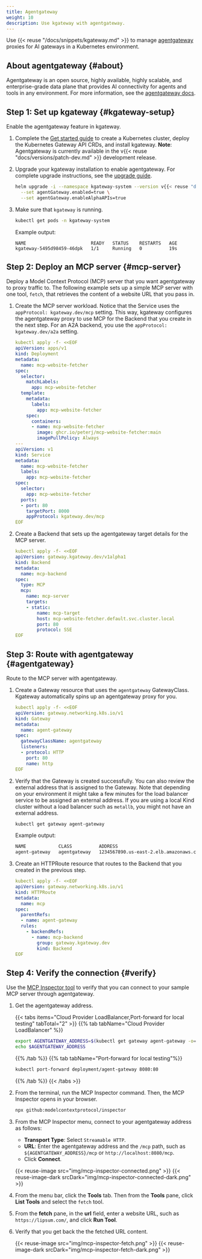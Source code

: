 ```yaml
---
title: Agentgateway
weight: 10
description: Use kgateway with agentgateway. 
---
```


Use {{< reuse "/docs/snippets/kgateway.md" >}} to manage [agentgateway](https://agentgateway.dev/) proxies for AI gateways in a Kubernetes environment. 

## About agentgateway {#about}

Agentgateway is an open source, highly available, highly scalable, and enterprise-grade data plane that provides AI connectivity for agents and tools in any environment. For more information, see the [agentgateway docs](https://agentgateway.dev/docs/about/).

## Step 1: Set up kgateway {#kgateway-setup}

Enable the agentgateway feature in kgateway.

1. Complete the [Get started guide](../../quickstart/) to create a Kubernetes cluster, deploy the Kubernetes Gateway API CRDs, and install kgateway. **Note**: Agentgateway is currently available in the v{{< reuse "docs/versions/patch-dev.md" >}} development release.

2. Upgrade your kgateway installation to enable agentgateway. For complete upgrade instructions, see the [upgrade guide](../../reference/upgrade/).

   ```sh
   helm upgrade -i --namespace kgateway-system --version v{{< reuse "docs/versions/patch-dev.md" >}} kgateway oci://cr.kgateway.dev/kgateway-dev/charts/kgateway \
     --set agentGateway.enabled=true \
     --set agentGateway.enableAlphaAPIs=true
   ```

3. Make sure that `kgateway` is running.

   ```sh
   kubectl get pods -n kgateway-system
   ```

   Example output:

   ```console
   NAME                        READY   STATUS    RESTARTS   AGE
   kgateway-5495d98459-46dpk   1/1     Running   0          19s
   ```

## Step 2: Deploy an MCP server {#mcp-server}

Deploy a Model Context Protocol (MCP) server that you want agentgateway to proxy traffic to. The following example sets up a simple MCP server with one tool, `fetch`, that retrieves the content of a website URL that you pass in.

1. Create the MCP server workload. Notice that the Service uses the `appProtocol: kgateway.dev/mcp` setting. This way, kgateway configures the agentgateway proxy to use MCP for the Backend that you create in the next step. For an A2A backend, you use the `appProtocol: kgateway.dev/a2a` setting.

   ```yaml
   kubectl apply -f- <<EOF
   apiVersion: apps/v1
   kind: Deployment
   metadata:
     name: mcp-website-fetcher
   spec:
     selector:
       matchLabels:
         app: mcp-website-fetcher
     template:
       metadata:
         labels:
           app: mcp-website-fetcher
       spec:
         containers:
         - name: mcp-website-fetcher
           image: ghcr.io/peterj/mcp-website-fetcher:main
           imagePullPolicy: Always
   ---
   apiVersion: v1
   kind: Service
   metadata:
     name: mcp-website-fetcher
     labels:
       app: mcp-website-fetcher
   spec:
     selector:
       app: mcp-website-fetcher
     ports:
     - port: 80
       targetPort: 8000
       appProtocol: kgateway.dev/mcp
   EOF
   ```

2. Create a Backend that sets up the agentgateway target details for the MCP server. 

   ```yaml
   kubectl apply -f- <<EOF
   apiVersion: gateway.kgateway.dev/v1alpha1
   kind: Backend
   metadata:
     name: mcp-backend
   spec:
     type: MCP
     mcp:
       name: mcp-server
       targets:
       - static:
           name: mcp-target
           host: mcp-website-fetcher.default.svc.cluster.local
           port: 80
           protocol: SSE   
   EOF
   ```

## Step 3: Route with agentgateway {#agentgateway}

Route to the MCP server with agentgateway.

1. Create a Gateway resource that uses the `agentgateway` GatewayClass. Kgateway automatically spins up an agentgateway proxy for you.

   ```yaml
   kubectl apply -f- <<EOF
   apiVersion: gateway.networking.k8s.io/v1
   kind: Gateway
   metadata:
     name: agent-gateway
   spec:
     gatewayClassName: agentgateway
     listeners:
     - protocol: HTTP
       port: 80
       name: http
   EOF
   ```

2. Verify that the Gateway is created successfully. You can also review the external address that is assigned to the Gateway. Note that depending on your environment it might take a few minutes for the load balancer service to be assigned an external address. If you are using a local Kind cluster without a load balancer such as `metallb`, you might not have an external address.

   ```sh
   kubectl get gateway agent-gateway
   ```

   Example output: 
   
   ```txt
   NAME            CLASS          ADDRESS                                  PROGRAMMED   AGE
   agent-gateway   agentgateway   1234567890.us-east-2.elb.amazonaws.com   True         93s
   ```

3. Create an HTTPRoute resource that routes to the Backend that you created in the previous step.

   ```yaml
   kubectl apply -f- <<EOF
   apiVersion: gateway.networking.k8s.io/v1
   kind: HTTPRoute
   metadata:
     name: mcp
   spec:
     parentRefs:
     - name: agent-gateway
     rules:
       - backendRefs:
         - name: mcp-backend
           group: gateway.kgateway.dev
           kind: Backend   
   EOF
   ```

## Step 4: Verify the connection {#verify}

Use the [MCP Inspector tool](https://modelcontextprotocol.io/legacy/tools/inspector) to verify that you can connect to your sample MCP server through agentgateway.

1. Get the agentgateway address.
   
   {{< tabs items="Cloud Provider LoadBalancer,Port-forward for local testing" tabTotal="2" >}}
   {{% tab tabName="Cloud Provider LoadBalancer" %}}
   ```sh
   export AGENTGATEWAY_ADDRESS=$(kubectl get gateway agent-gateway -o=jsonpath="{.status.addresses[0].value}")
   echo $AGENTGATEWAY_ADDRESS
   ```
   {{% /tab %}}
   {{% tab tabName="Port-forward for local testing"%}}
   ```sh
   kubectl port-forward deployment/agent-gateway 8080:80
   ```
   {{% /tab %}}
   {{< /tabs >}}

2. From the terminal, run the MCP Inspector command. Then, the MCP Inspector opens in your browser.
   
   ```sh
   npx github:modelcontextprotocol/inspector
   ```
   
3. From the MCP Inspector menu, connect to your agentgateway address as follows:
   * **Transport Type**: Select `Streamable HTTP`.
   * **URL**: Enter the agentgateway address and the `/mcp` path, such as `${AGENTGATEWAY_ADDRESS}/mcp` or `http://localhost:8080/mcp`.
   * Click **Connect**.

   {{< reuse-image src="img/mcp-inspector-connected.png" >}}
   {{< reuse-image-dark srcDark="img/mcp-inspector-connected-dark.png" >}}

4. From the menu bar, click the **Tools** tab. Then from the **Tools** pane, click **List Tools** and select the `fetch` tool. 
5. From the **fetch** pane, in the **url** field, enter a website URL, such as `https://lipsum.com/`, and click **Run Tool**.
6. Verify that you get back the the fetched URL content.

   {{< reuse-image src="img/mcp-inspector-fetch.png" >}}
   {{< reuse-image-dark srcDark="img/mcp-inspector-fetch-dark.png" >}}
